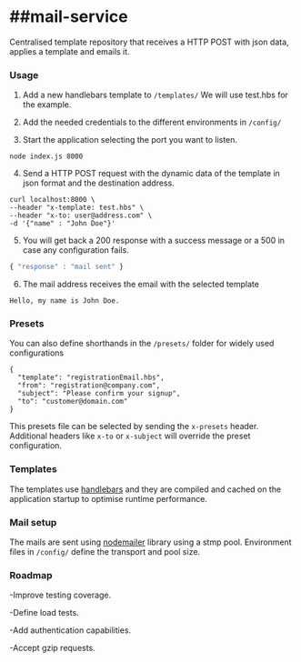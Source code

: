 ##mail-service
============
Centralised template repository that receives a HTTP POST with json data, applies a template and emails it.

### Usage
1) Add a new handlebars template to ```/templates/```
We will use test.hbs for the example.

2) Add the needed credentials to the different environments in ```/config/```

3) Start the application selecting the port you want to listen.
``` console
node index.js 8000
```

4) Send a HTTP POST request with the dynamic data of the template in json format and the destination address.
``` console
curl localhost:8000 \
--header "x-template: test.hbs" \
--header "x-to: user@address.com" \
-d '{"name" : "John Doe"}' 
```
5) You will get back a 200 response with a success message or a 500 in case any configuration fails.
``` js
{ "response" : "mail sent" }
```
6) The mail address receives the email with the selected template
```
Hello, my name is John Doe.
```

### Presets
You can also define shorthands in the ```/presets/``` folder for widely used configurations
```
{
  "template": "registrationEmail.hbs",
  "from": "registration@company.com",
  "subject": "Please confirm your signup",
  "to": "customer@domain.com"
}
```
This presets file can be selected by sending the ```x-presets``` header.
Additional headers like ```x-to``` or ```x-subject``` will override the preset configuration.

### Templates
The templates use [handlebars](http://handlebarsjs.com/) and they are compiled and cached on the application startup to optimise runtime performance.

### Mail setup
The mails are sent using [nodemailer](http://www.nodemailer.com/) library using a stmp pool. Environment files in ```/config/``` define the transport and pool size.

### Roadmap
-Improve testing coverage.

-Define load tests.

-Add authentication capabilities.

-Accept gzip requests.
